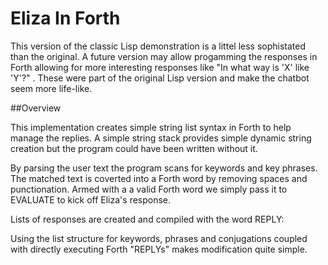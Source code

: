 # Eliza In Forth

This version of the classic Lisp demonstration is a littel less sophistated than the original. A future version may allow progamming the responses in Forth allowing for more interesting responses like "In what way is 'X'  like 'Y'?" .  These were part of the original Lisp version and make the chatbot seem more life-like.

##Overview

This implementation creates simple string list syntax in Forth to help manage the replies. A simple string stack provides simple dynamic string creation but the program could have been written without it. 

By parsing the user text the program scans for keywords and key phrases. The matched text is coverted into a Forth word by removing spaces and punctionation.  Armed with a a valid Forth word we simply pass it to EVALUATE to kick off Eliza's response.

Lists of responses are created and compiled with the word REPLY: <name>

Using the list structure for keywords, phrases and conjugations coupled with directly executing Forth "REPLYs" makes modification quite simple.